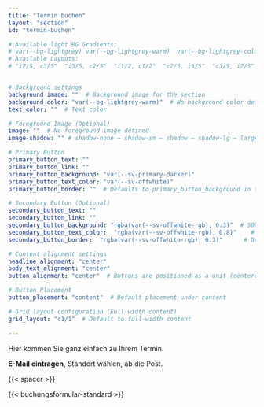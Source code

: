 ```yaml
---
title: "Termin buchen"
layout: "section"
id: "termin-buchen"

# Available light BG Gradients: 
# var(--bg-lightgrey) var(--bg-lightgrey-warm)  var(--bg-lightgrey-cold)  var(--bg-white-gradient)
# Available Layouts: 
# "i2/5, c3/5"  "i3/5, c2/5"  "i1/2, c1/2"  "c2/5, i3/5"  "c3/5, i2/5"  "c1/2, i1/2"  "c1/1"


# Background settings
background_image: ""  # Background image for the section
background_color: "var(--bg-lightgrey-warm)"  # No background color defined
text_color: ""  # Text color

# Foreground Image (Optional)
image: ""  # No foreground image defined
image-shadow: "" # shadow-none – shadow-sm – shadow – shadow-lg – large shadow 

# Primary Button
primary_button_text: ""
primary_button_link: ""
primary_button_background: "var(--sv-primary-darker)"
primary_button_text_color: "var(--sv-offwhite)"
primary_button_border: ""  # Defaults to primary_button_background in the partial

# Secondary Button (Optional)
secondary_button_text: ""
secondary_button_link: ""
secondary_button_background: "rgba(var(--sv-offwhite-rgb), 0.3)"  # 50% transparent off-white
secondary_button_text_color:  "rgba(var(--sv-offwhite-rgb), 0.8)"    # Defaults to `primary_button_background` if left empty
secondary_button_border:  "rgba(var(--sv-offwhite-rgb), 0.3)"      # Defaults to `primary_button_text_color` if left empty (inverted colors)

# Content alignment settings
headline_alignment: "center"
body_text_alignment: "center"
button_alignment: "center"  # Buttons are positioned as a unit (centered by default)

# Button Placement
button_placement: "content"  # Default placement under content

# Grid layout configuration (Full-width content)
grid_layout: "c1/1"  # Default to full-width content

---
```

 
 Hier kommen Sie ganz einfach zu Ihrem Termin. 
 
 **E-Mail eintragen**, Standort wählen, ab die Post.
 
{{< spacer >}}   
        
{{< buchungsformular-standard >}}

